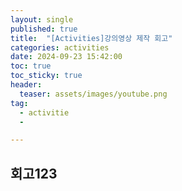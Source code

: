 ```yaml
---
layout: single
published: true
title:  "[Activities]강의영상 제작 회고"
categories: activities
date: 2024-09-23 15:42:00
toc: true
toc_sticky: true
header:
  teaser: assets/images/youtube.png
tag:   
  - activitie
  - 

---
```


## 회고123
